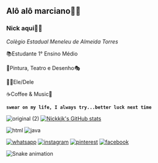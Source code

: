 ## Alô alô marciano🖖🏻

### Nick aqui🤘🏻
*Colègio Estadual Meneleu de Almeida Torres* 

📚Estudante 1° Ensino Médio 



🎨Pintura, Teatro e Desenho🎭

🏳‍🌈Ele/Dele 

☕Coffee & Music🎸 

**`swear on my life, I always try...better luck next time`**

![original (2)](https://user-images.githubusercontent.com/103552841/182052717-10a0c0cb-4581-4f05-8a9a-27d7e718f00b.gif)
[![Nickkjk's GitHub stats](https://github-readme-stats.vercel.app/api?username=Nickkjk&show_icons=true&theme=dark)](https://github.com/Nickkjk/github-readme-stats) 

![html](https://img.shields.io/badge/HTML-239120?style=for-the-badge&logo=html5&logoColor=white)
![java](https://img.shields.io/badge/JavaScript-323330?style=for-the-badge&logo=javascript&logoColor=F7DF1E)

[![whatsapp](https://img.shields.io/badge/WhatsApp-25D366?style=for-the-badge&logo=whatsapp&logoColor=white)](https://api.whatsapp.com/send?phone=5542988453980)
[![instagram](https://img.shields.io/badge/Instagram-E4405F?style=for-the-badge&logo=instagram&logoColor=white)](https://www.instagram.com/nickk_1991/)
[![pinterest](https://img.shields.io/badge/Pinterest-%23E60023.svg?&style=for-the-badge&logo=Pinterest&logoColor=white)](https://br.pinterest.com/nickk_1991/)
[![facebook](https://img.shields.io/badge/Facebook-1877F2?style=for-the-badge&logo=facebook&logoColor=white)](https://www.facebook.com/profile.php?id=100030734418809)

  ![Snake animation](https://github.com/Nickkjk/Nickkjk/blob/output/github-contribution-grid-snake.svg)  
  
  </div>
